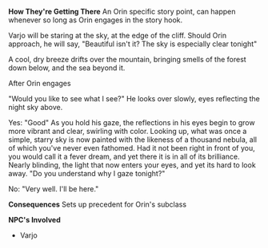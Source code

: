 **How They're Getting There**
An Orin specific story point, can happen whenever so long as Orin engages in the story hook.

Varjo will be staring at the sky, at the edge of the cliff. Should Orin approach, he will say, "Beautiful isn't it? The sky is especially clear tonight"

A cool, dry breeze drifts over the mountain, bringing smells of the forest down below, and the sea beyond it.

After Orin engages

"Would you like to see what I see?" He looks over slowly, eyes reflecting the night sky above.

Yes:
"Good"
As you hold his gaze, the reflections in his eyes begin to grow more vibrant and clear, swirling with color. Looking up, what was once a simple, starry sky is now painted with the likeness of a thousand nebula, all of which you've never even fathomed. Had it not been right in front of you, you would call it a fever dream, and yet there it is in all of its brilliance. Nearly blinding, the light that now enters your eyes, and yet its hard to look away.
"Do you understand why I gaze tonight?"

No:
"Very well. I'll be here."

**Consequences**
Sets up precedent for Orin's subclass

**NPC's Involved**
 - Varjo